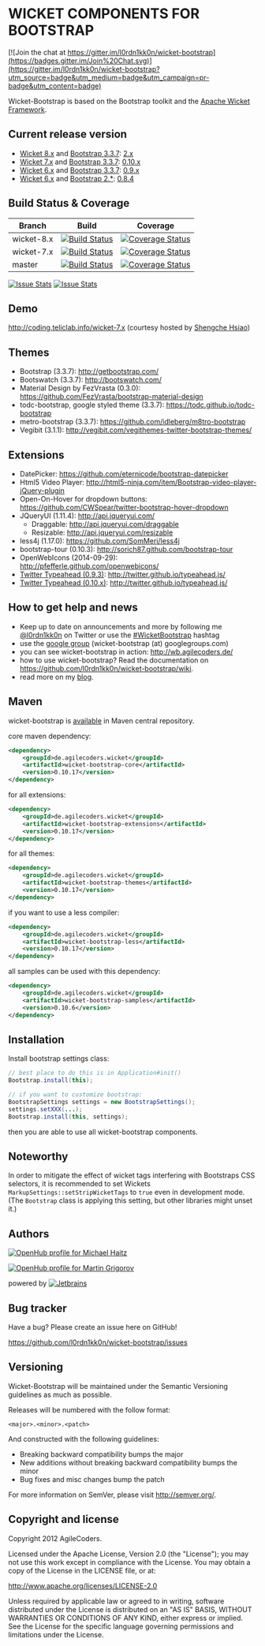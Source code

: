 WICKET COMPONENTS FOR BOOTSTRAP
=======================================

[![Join the chat at https://gitter.im/l0rdn1kk0n/wicket-bootstrap](https://badges.gitter.im/Join%20Chat.svg)](https://gitter.im/l0rdn1kk0n/wicket-bootstrap?utm_source=badge&utm_medium=badge&utm_campaign=pr-badge&utm_content=badge)

Wicket-Bootstrap is based on the Bootstrap toolkit and the [Apache Wicket Framework](https://wicket.apache.org/).

Current release version
------
* [Wicket 8.x](https://wicket.apache.org/) and [Bootstrap 3.3.7](https://github.com/twbs/bootstrap/):  [2.x](http://repo1.maven.org/maven2/de/agilecoders/wicket/wicket-bootstrap-core/)
* [Wicket 7.x](https://wicket.apache.org/) and [Bootstrap 3.3.7](https://github.com/twbs/bootstrap/):  [0.10.x](http://repo1.maven.org/maven2/de/agilecoders/wicket/wicket-bootstrap-core/)
* [Wicket 6.x](https://wicket.apache.org/) and [Bootstrap 3.3.7](https://github.com/twbs/bootstrap/): [0.9.x](http://repo1.maven.org/maven2/de/agilecoders/wicket/wicket-bootstrap-core/)
* [Wicket 6.x](https://wicket.apache.org/) and [Bootstrap 2.*](https://github.com/twbs/bootstrap/): [0.8.4](http://repo1.maven.org/maven2/de/agilecoders/wicket/wicket-bootstrap-core/)


Build Status & Coverage
------
| Branch | Build | Coverage |
| ------ | ----- | -------- |
| wicket-8.x | [![Build Status](https://travis-ci.org/l0rdn1kk0n/wicket-bootstrap.png?branch=wicket-8.x)](https://travis-ci.org/l0rdn1kk0n/wicket-bootstrap/tree/wicket-8.x) | [![Coverage Status](https://coveralls.io/repos/github/l0rdn1kk0n/wicket-bootstrap/badge.svg?branch=wicket-8.x)](https://coveralls.io/github/l0rdn1kk0n/wicket-bootstrap?branch=wicket-8.x) |
| wicket-7.x | [![Build Status](https://travis-ci.org/l0rdn1kk0n/wicket-bootstrap.png?branch=wicket-7.x)](https://travis-ci.org/l0rdn1kk0n/wicket-bootstrap/tree/wicket-7.x) | [![Coverage Status](https://coveralls.io/repos/github/l0rdn1kk0n/wicket-bootstrap/badge.svg?branch=wicket-7.x)](https://coveralls.io/github/l0rdn1kk0n/wicket-bootstrap?branch=wicket-7.x) |
| master | [![Build Status](https://travis-ci.org/l0rdn1kk0n/wicket-bootstrap.png?branch=master)](https://travis-ci.org/l0rdn1kk0n/wicket-bootstrap/tree/master) | [![Coverage Status](https://coveralls.io/repos/github/l0rdn1kk0n/wicket-bootstrap/badge.svg?branch=master)](https://coveralls.io/github/l0rdn1kk0n/wicket-bootstrap?branch=master) |

[![Issue Stats](http://www.issuestats.com/github/l0rdn1kk0n/wicket-bootstrap/badge/issue?style=flat)](http://www.issuestats.com/github/l0rdn1kk0n/wicket-bootstrap)
[![Issue Stats](http://www.issuestats.com/github/l0rdn1kk0n/wicket-bootstrap/badge/pr?style=flat)](http://www.issuestats.com/github/l0rdn1kk0n/wicket-bootstrap)


Demo
------
http://coding.teliclab.info/wicket-7.x (courtesy hosted by [Shengche Hsiao](https://github.com/Shengche))


Themes
------

* Bootstrap (3.3.7): http://getbootstrap.com/
* Bootswatch (3.3.7): http://bootswatch.com/
* Material Design by FezVrasta (0.3.0): https://github.com/FezVrasta/bootstrap-material-design
* todc-bootstrap, google styled theme (3.3.7): https://todc.github.io/todc-bootstrap
* metro-bootstrap (3.3.7): https://github.com/idleberg/m8tro-bootstrap
* Vegibit (3.1.1): http://vegibit.com/vegithemes-twitter-bootstrap-themes/


Extensions
----------

* DatePicker: https://github.com/eternicode/bootstrap-datepicker
* Html5 Video Player: http://html5-ninja.com/item/Bootstrap-video-player-jQuery-plugin
* Open-On-Hover for dropdown buttons: https://github.com/CWSpear/twitter-bootstrap-hover-dropdown
* JQueryUI (1.11.4): http://api.jqueryui.com/
   * Draggable: http://api.jqueryui.com/draggable
   * Resizable: http://api.jqueryui.com/resizable
* less4j (1.17.0): https://github.com/SomMeri/less4j
* bootstrap-tour (0.10.3): http://sorich87.github.com/bootstrap-tour
* OpenWebIcons (2014-09-29): http://pfefferle.github.com/openwebicons/
* [Twitter Typeahead (0.9.3)](https://github.com/l0rdn1kk0n/wicket-bootstrap/tree/master/bootstrap-extensions/src/main/java/de/agilecoders/wicket/extensions/markup/html/bootstrap/form/typeahead): http://twitter.github.io/typeahead.js/
* [Twitter Typeahead (0.10.x)](https://github.com/l0rdn1kk0n/wicket-bootstrap/tree/master/bootstrap-extensions/src/main/java/de/agilecoders/wicket/extensions/markup/html/bootstrap/form/typeaheadv10): http://twitter.github.io/typeahead.js/

How to get help and news
------------------------

* Keep up to date on announcements and more by following me [@l0rdn1kk0n](http://twitter.com/l0rdn1kk0n) on Twitter or use the [#WicketBootstrap](https://twitter.com/search?q=%23WicketBootstrap&src=typd) hashtag
* use the [google group](https://groups.google.com/d/forum/wicket-bootstrap) (wicket-bootstrap (at) googlegroups.com)
* you can see wicket-bootstrap in action: http://wb.agilecoders.de/
* how to use wicket-bootstrap? Read the documentation on https://github.com/l0rdn1kk0n/wicket-bootstrap/wiki.
* read more on my [blog](http://blog.agilecoders.de/).

## Maven
wicket-bootstrap is [available](http://search.maven.org/#artifactdetails|de.agilecoders.wicket|wicket-bootstrap-core|0.9.5|jar) in Maven central repository.

core maven dependency:

```xml
<dependency>
    <groupId>de.agilecoders.wicket</groupId>
    <artifactId>wicket-bootstrap-core</artifactId>
    <version>0.10.17</version>
</dependency>
```

for all extensions:

```xml
<dependency>
    <groupId>de.agilecoders.wicket</groupId>
    <artifactId>wicket-bootstrap-extensions</artifactId>
    <version>0.10.17</version>
</dependency>
```

for all themes:

```xml
<dependency>
    <groupId>de.agilecoders.wicket</groupId>
    <artifactId>wicket-bootstrap-themes</artifactId>
    <version>0.10.17</version>
</dependency>
```

if you want to use a less compiler:

```xml
<dependency>
    <groupId>de.agilecoders.wicket</groupId>
    <artifactId>wicket-bootstrap-less</artifactId>
    <version>0.10.17</version>
</dependency>
```

all samples can be used with this dependency:

```xml
<dependency>
    <groupId>de.agilecoders.wicket</groupId>
    <artifactId>wicket-bootstrap-samples</artifactId>
    <version>0.10.6</version>
</dependency>
```

Installation
------------
Install bootstrap settings class:

```java
// best place to do this is in Application#init()
Bootstrap.install(this);

// if you want to customize bootstrap:
BootstrapSettings settings = new BootstrapSettings();
settings.setXXX(...);
Bootstrap.install(this, settings);
```

then you are able to use all wicket-bootstrap components.

Noteworthy
----------

In order to mitigate the effect of wicket tags interfering with Bootstraps CSS selectors, it is recommended to set Wickets `MarkupSettings::setStripWicketTags` to `true` even in development mode. (The `Bootstrap` class is applying this setting, but other libraries might unset it.)

Authors
-------

[![OpenHub profile for Michael Haitz](https://www.openhub.net/accounts/l0rdn1kk0n/widgets/account_detailed.gif)](https://www.openhub.net/accounts/l0rdn1kk0n?ref=Detailed)

[![OpenHub profile for Martin Grigorov](https://www.openhub.net/accounts/mgrigorov/widgets/account_detailed.gif)](https://www.openhub.net/accounts/mgrigorov?ref=Detailed)

powered by [![Jetbrains](https://www.jetbrains.com/idea/docs/logo_intellij_idea.png)](https://www.jetbrains.com/idea)

Bug tracker
-----------

Have a bug? Please create an issue here on GitHub!

https://github.com/l0rdn1kk0n/wicket-bootstrap/issues


Versioning
----------

Wicket-Bootstrap will be maintained under the Semantic Versioning guidelines as much as possible.

Releases will be numbered with the follow format:

`<major>.<minor>.<patch>`

And constructed with the following guidelines:

* Breaking backward compatibility bumps the major
* New additions without breaking backward compatibility bumps the minor
* Bug fixes and misc changes bump the patch

For more information on SemVer, please visit http://semver.org/.


Copyright and license
---------------------

Copyright 2012 AgileCoders.

Licensed under the Apache License, Version 2.0 (the "License");
you may not use this work except in compliance with the License.
You may obtain a copy of the License in the LICENSE file, or at:

   http://www.apache.org/licenses/LICENSE-2.0

Unless required by applicable law or agreed to in writing, software
distributed under the License is distributed on an "AS IS" BASIS,
WITHOUT WARRANTIES OR CONDITIONS OF ANY KIND, either express or implied.
See the License for the specific language governing permissions and
limitations under the License.
